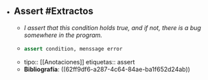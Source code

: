 - ## Assert #Extractos
	- *I assert that this condition holds true, and if not, there is a bug somewhere in the program.*
	- ```python
	  assert condition, menssage error
	  ```
	- tipo:: [[Anotaciones]]
	  etiquetas:: assert
	- **Bibliografía**: ((62ff9df6-a287-4c64-84ae-ba1f652d24ab))